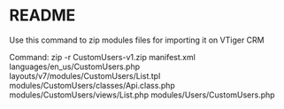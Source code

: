 # README #

Use this command to zip modules files for importing it on VTiger CRM

Command: zip -r CustomUsers-v1.zip manifest.xml languages/en_us/CustomUsers.php layouts/v7/modules/CustomUsers/List.tpl modules/CustomUsers/classes/Api.class.php modules/CustomUsers/views/List.php modules/Users/CustomUsers.php